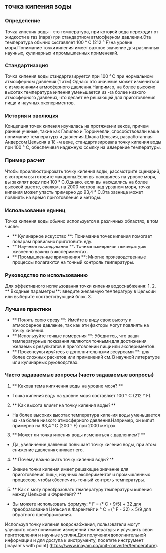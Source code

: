 ## точка кипения воды

### Определение
Точка кипения воды - это температура, при которой вода переходит от жидкости в газ (пара) при стандартном атмосферном давлении.Эта температура обычно составляет 100 ° C (212 ° F) на уровне моря.Понимание точки кипения имеет важное значение для различных научных, кулинарных и промышленных применений.

### Стандартизация
Точка кипения воды стандартизируется при 100 ° C при нормальном атмосферном давлении (1 атм).Однако это значение может измениться с изменениями атмосферного давления.Например, на более высоких высотах температура кипения уменьшается из -за более низкого атмосферного давления, что делает ее решающей для приготовления пищи и научных экспериментов.

### История и эволюция
Концепция точек кипения изучалась на протяжении веков, причем ранние ученые, такие как Галилео и Торричелли, способствовали наше понимание температуры и давления.Шкала Цельсия, разработанная Андерсом Цельсия в 18 -м веке, стандартизировала точку кипения воды при 100 ° C, обеспечивая надежную ссылку на измерение температуры.

### Пример расчет
Чтобы проиллюстрировать точку кипения воды, рассмотрите сценарий, в котором вы готовите макароны.Если вы находитесь на уровне моря, вы закипят воду при 100 ° C.Однако, если вы находились на более высокой высоте, скажем, на 2000 метров над уровнем моря, точка кипения может упасть примерно до 93,4 ° C.Эта разница может повлиять на время приготовления и методы.

### Использование единиц
Точка кипения воды обычно используется в различных областях, в том числе:
- ** Кулинарное искусство **: Понимание точек кипения помогает поварам правильно приготовить еду.
- ** Научные исследования **: Точные измерения температуры жизненно важны в экспериментах.
- ** Промышленные применения **: Многие производственные процессы полагаются на точный контроль температуры.

### Руководство по использованию
Для эффективного использования точки кипения водоснабжения:
1.
2. ** Входные параметры **: введите желаемую температуру в Цельсии или выберите соответствующий блок.
3.

### Лучшие практики
- ** Понять свою среду **: Имейте в виду свою высоту и атмосферное давление, так как эти факторы могут повлиять на точку кипения.
- ** Используйте точные измерения **: Убедитесь, что ваши температурные показания являются точными для достижения желаемых результатов в приготовлении пищи или экспериментов.
- ** Проконсультируйтесь с дополнительными ресурсами **: для более сложных расчетов или применений см. В научной литературе или кулинарных руководствах.

### Часто задаваемые вопросы (часто задаваемые вопросы)

1. ** Какова тема кипячения воды на уровне моря? **
- Точка кипения воды на уровне моря составляет 100 ° C (212 ° F).

2. ** Как высота влияет на точку кипения воды? **
- На более высоких высотах температура кипения воды уменьшается из -за более низкого атмосферного давления.Например, он кипит примерно на 93,4 ° C (200 ° F) при 2000 метрах.

3. ** Может ли точка кипения воды измениться с давлением? **
- Да, увеличение давления повышает точку кипения воды, при этом снижение давления снижает его.

4. ** Почему важно знать точку кипения воды? **
- Знание точки кипения имеет решающее значение для приготовления пищи, научных экспериментов и промышленных процессов, чтобы обеспечить точный контроль температуры.

5. ** Как я могу преобразовать температуру температуры кипения между Цельсия и Фаренгейт? **
- Вы можете использовать формулу: ° F = (° C × 9/5) + 32 для преобразования Цельсия в Фаренгейт и ° C = (° F - 32) × 5/9 для обратного преобразования.

Используя точку кипения водоснабжения, пользователи могут улучшить свое понимание измерений температуры и улучшить свои приготовления и научные усилия.Для получения дополнительной информации и для доступа к инструменту, посетите инструмент [inayam's with point] (https://www.inayam.co/unit-converter/temperature).